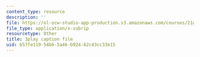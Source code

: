 ```yaml
---
content_type: resource
description: ''
file: https://ol-ocw-studio-app-production.s3.amazonaws.com/courses/21g-101-chinese-i-regular-fall-2014/b57fe11954b65a46b92462c43cc33e15_uskl5IFNM64.vtt
file_type: application/x-subrip
resourcetype: Other
title: 3play caption file
uid: b57fe119-54b6-5a46-b924-62c43cc33e15
---
```

